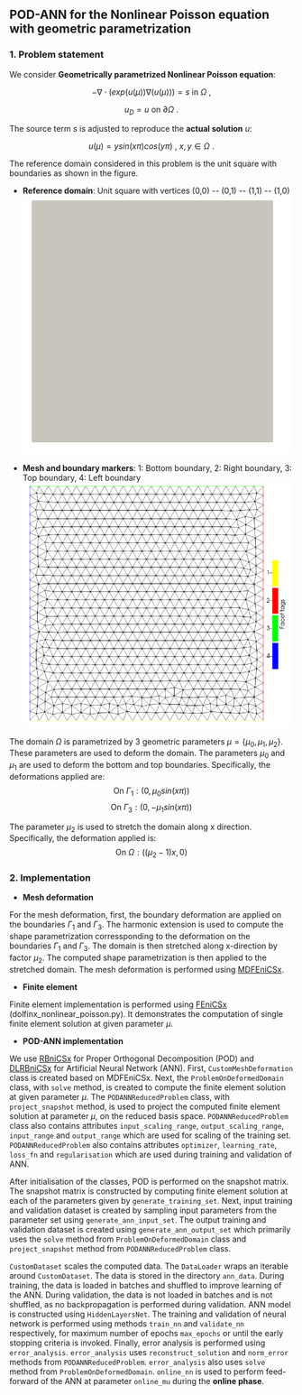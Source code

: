 ## POD-ANN for the Nonlinear Poisson equation with geometric parametrization ##

### 1. Problem statement

We consider **Geometrically parametrized Nonlinear Poisson equation**:

$$ - \nabla \cdot \left( exp(u (\mu))  \nabla (u(\mu))\right) = s \ \text{in} \ \Omega \ ,$$

$$u_D = u \ \text{on} \ \partial \Omega \ .$$

The source term $s$ is adjusted to reproduce the **actual solution** $u$:

$$u(\mu) = y sin(x \pi) cos(y \pi) \ , \ x,y \in \Omega \ .$$

The reference domain considered in this problem is the unit square with boundaries as shown in the figure.

* **Reference domain**: Unit square with vertices (0,0) -- (0,1) -- (1,1) -- (1,0)
![alt text](https://github.com/Wells-Group/dlrbnicsx/blob/main/demo/poisson_non_linear_geometric_parametrization/mesh_data/domain.png)

* **Mesh and boundary markers**: 1: Bottom boundary, 2: Right boundary, 3: Top boundary, 4: Left boundary
![alt text](https://github.com/Wells-Group/dlrbnicsx/blob/main/demo/poisson_non_linear_geometric_parametrization/mesh_data/mesh_boundaries.png)

The domain $\Omega$ is parametrized by 3 geometric parameters $\mu = \lbrace \mu_0, \mu_1, \mu_2 \rbrace$. These parameters are used to deform the domain. The parameters $\mu_0$ and $\mu_1$ are used to deform the bottom and top boundaries. Specifically, the deformations applied are:
$$\text{On } \Gamma_1:  \left(0, \mu_0 sin(x \pi) \right)$$
$$\text{On } \Gamma_3:  \left(0, -\mu_1 sin(x \pi) \right)$$

The parameter $\mu_2$ is used to stretch the domain along x direction. Specifically, the deformation applied is:
$$\text{On } \Omega: \left( (\mu_2 - 1)x, 0 \right)$$

### 2. Implementation

* **Mesh deformation**

For the mesh deformation, first, the boundary deformation are applied on the boundaries $\Gamma_1$ and $\Gamma_3$. The harmonic extension is used to compute the shape parametrization corressponding to the deformation on the boundaries $\Gamma_1$ and $\Gamma_3$. The domain is then stretched along x-direction by factor $\mu_2$. The computed shape parametrization is then applied to the stretched domain. The mesh deformation is performed using [MDFEniCSx](https://github.com/niravshah241/mdfenicsx).

* **Finite element**

Finite element implementation is performed using [FEniCSx](https://fenicsproject.org/) (dolfinx_nonlinear_poisson.py). It demonstrates the computation of single finite element solution at given parameter $\mu$.

* **POD-ANN implementation**

We use [RBniCSx](https://github.com/RBniCS/RBniCSx) for Proper Orthogonal Decomposition (POD) and [DLRBniCSx](https://github.com/niravshah241/dlrbnicsx) for Artificial Neural Network (ANN). First, ```CustomMeshDeformation``` class is created based on MDFEniCSx. Next, the ```ProblemOnDeformedDomain``` class, with ```solve``` method, is created to compute the finite element solution at given parameter $\mu$. The ```PODANNReducedProblem``` class, with ```project_snapshot``` method, is used to project the computed finite element solution at parameter $\mu$, on the reduced basis space. ```PODANNReducedProblem``` class also contains attributes ```input_scaling_range```, ```output_scaling_range```, ```input_range``` and ```output_range``` which are used for scaling of the training set. ```PODANNReducedProblem``` also contains attributes ```optimizer```, ```learning_rate```, ```loss_fn``` and ```regularisation``` which are used during training and validation of ANN.

After initialisation of the classes, POD is performed on the snapshot matrix. The snapshot matrix is constructed by computing finite element solution at each of the parameters given by ```generate_training_set```. Next, input training and validation dataset is created by sampling input parameters from the parameter set using ```generate_ann_input_set```. The output training and validation dataset is created using ```generate_ann_output_set``` which primarily uses the ```solve``` method from ```ProblemOnDeformedDomain``` class and ```project_snapshot``` method from ```PODANNReducedProblem``` class.

```CustomDataset``` scales the computed data. The ```DataLoader``` wraps an iterable around ```CustomDataset```. The data is stored in the directory ```ann_data```. During training, the data is loaded in batches and shuffled to improve learning of the ANN. During validation, the data is not loaded in batches and is not shuffled, as no backpropagation is performed during validation. ANN model is constructed using ```HiddenLayersNet```. The training and validation of neural network is performed using methods ```train_nn``` and ```validate_nn``` respectively, for maximum number of epochs ```max_epochs``` or until the early stopping criteria is invoked. Finally, error analysis is performed using ```error_analysis```. ```error_analysis``` uses ```reconstruct_solution``` and ```norm_error``` methods from ```PODANNReducedProblem```. ```error_analysis``` also uses ```solve``` method from ```ProblemOnDeformedDomain```. ```online_nn``` is used to perform feed-forward of the ANN at parameter ```online_mu``` during the **online phase**.
